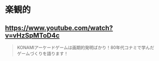 # 楽観的

## https://www.youtube.com/watch?v=vHzSpMToD4c

> KONAMIアーケードゲームは画期的発明ばかり！80年代コナミで学んだゲームづくりを語ります！ 
